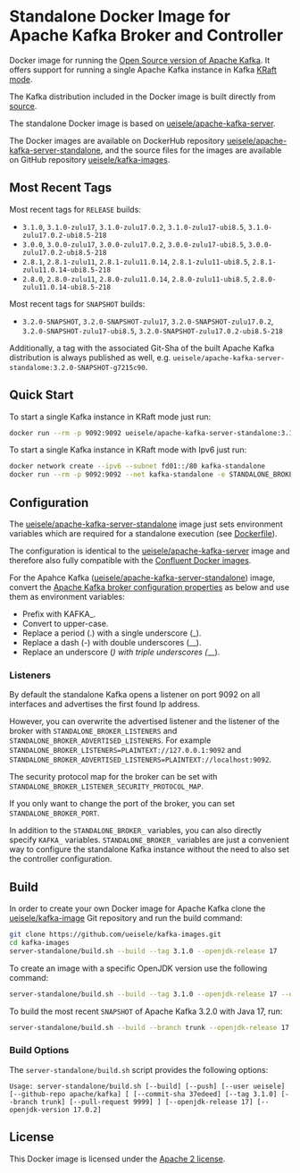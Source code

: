# Standalone Docker Image for Apache Kafka Broker and Controller

Docker image for running the [Open Source version of Apache Kafka](https://github.com/apache/kafka/).
It offers support for running a single Apache Kafka instance in Kafka [KRaft mode](https://github.com/apache/kafka/blob/3.1.0/config/kraft/README.md).

The Kafka distribution included in the Docker image is built directly from [source](https://github.com/apache/kafka/).

The standalone Docker image is based on [ueisele/apache-kafka-server](https://hub.docker.com/repository/docker/ueisele/apache-kafka-server). 

The Docker images are available on DockerHub repository [ueisele/apache-kafka-server-standalone](https://hub.docker.com/repository/docker/ueisele/apache-kafka-server), and the source files for the images are available on GitHub repository [ueisele/kafka-images](https://github.com/ueisele/kafka-images).

## Most Recent Tags

Most recent tags for `RELEASE` builds:

* `3.1.0`, `3.1.0-zulu17`, `3.1.0-zulu17.0.2`, `3.1.0-zulu17-ubi8.5`, `3.1.0-zulu17.0.2-ubi8.5-218`
* `3.0.0`, `3.0.0-zulu17`, `3.0.0-zulu17.0.2`, `3.0.0-zulu17-ubi8.5`, `3.0.0-zulu17.0.2-ubi8.5-218`
* `2.8.1`, `2.8.1-zulu11`, `2.8.1-zulu11.0.14`, `2.8.1-zulu11-ubi8.5`, `2.8.1-zulu11.0.14-ubi8.5-218`
* `2.8.0`, `2.8.0-zulu11`, `2.8.0-zulu11.0.14`, `2.8.0-zulu11-ubi8.5`, `2.8.0-zulu11.0.14-ubi8.5-218`

Most recent tags for `SNAPSHOT` builds:

* `3.2.0-SNAPSHOT`, `3.2.0-SNAPSHOT-zulu17`, `3.2.0-SNAPSHOT-zulu17.0.2`, `3.2.0-SNAPSHOT-zulu17-ubi8.5`, `3.2.0-SNAPSHOT-zulu17.0.2-ubi8.5-218`

Additionally, a tag with the associated Git-Sha of the built Apache Kafka distribution is always published as well, e.g. `ueisele/apache-kafka-server-standalome:3.2.0-SNAPSHOT-g7215c90`.

## Quick Start

To start a single Kafka instance in KRaft mode just run: 

```bash
docker run --rm -p 9092:9092 ueisele/apache-kafka-server-standalone:3.1.0
```

To start a single Kafka instance in KRaft mode with Ipv6 just run: 

```bash
docker network create --ipv6 --subnet fd01::/80 kafka-standalone
docker run --rm -p 9092:9092 --net kafka-standalone -e STANDALONE_BROKER_IP_VERSION=ipv6 ueisele/apache-kafka-server-standalone:3.1.0
```

## Configuration

The [ueisele/apache-kafka-server-standalone](https://hub.docker.com/repository/registry-1.docker.io/ueisele/apache-kafka-server/) image just sets environment variables which are required for a standalone execution (see [Dockerfile](server-standalone/Dockerfile.ubi8)). 

The configuration is identical to the [ueisele/apache-kafka-server](https://hub.docker.com/repository/docker/ueisele/apache-kafka-server) image and therefore also fully compatible with the [Confluent Docker images](https://docs.confluent.io/platform/current/installation/docker/config-reference.html#confluent-ak-configuration).

For the Apahce Kafka ([ueisele/apache-kafka-server-standalone](https://hub.docker.com/repository/registry-1.docker.io/ueisele/apache-kafka-server/)) image, convert the [Apache Kafka broker configuration properties](https://kafka.apache.org/documentation/#brokerconfigs) as below and use them as environment variables:

* Prefix with KAFKA_.
* Convert to upper-case.
* Replace a period (.) with a single underscore (_).
* Replace a dash (-) with double underscores (__).
* Replace an underscore (_) with triple underscores (___).

### Listeners

By default the standalone Kafka opens a listener on port 9092 on all interfaces and advertises the first found Ip address.

However, you can overwrite the advertised listener and the listener of the broker with `STANDALONE_BROKER_LISTENERS` and `STANDALONE_BROKER_ADVERTISED_LISTENERS`.
For example `STANDALONE_BROKER_LISTENERS=PLAINTEXT://127.0.0.1:9092` and `STANDALONE_BROKER_ADVERTISED_LISTENERS=PLAINTEXT://localhost:9092`.

The security protocol map for the broker can be set with `STANDALONE_BROKER_LISTENER_SECURITY_PROTOCOL_MAP`.

If you only want to change the port of the broker, you can set `STANDALONE_BROKER_PORT`.

In addition to the `STANDALONE_BROKER_` variables, you can also directly specify `KAFKA_` variables.
`STANDALONE_BROKER_` variables are just a convenient way to configure the standalone Kafka instance without the need to also set the controller configuration. 

## Build

In order to create your own Docker image for Apache Kafka clone the [ueisele/kafka-image](https://github.com/ueisele/kafka-images) Git repository and run the build command:

```bash
git clone https://github.com/ueisele/kafka-images.git
cd kafka-images
server-standalone/build.sh --build --tag 3.1.0 --openjdk-release 17
```

To create an image with a specific OpenJDK version use the following command:

```bash
server-standalone/build.sh --build --tag 3.1.0 --openjdk-release 17 --openjdk-version 17.0.2
```

To build the most recent `SNAPSHOT` of Apache Kafka 3.2.0 with Java 17, run:

```bash
server-standalone/build.sh --build --branch trunk --openjdk-release 17
```

### Build Options

The `server-standalone/build.sh` script provides the following options:

`Usage: server-standalone/build.sh [--build] [--push] [--user ueisele] [--github-repo apache/kafka] [ [--commit-sha 37edeed] [--tag 3.1.0] [--branch trunk] [--pull-request 9999] ] [--openjdk-release 17] [--openjdk-version 17.0.2]`

## License 

This Docker image is licensed under the [Apache 2 license](https://github.com/ueisele/kafka-images/blob/main/LICENSE).
